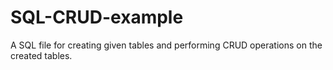 # SQL-CRUD-example
A SQL file for creating given tables and performing CRUD operations on the created tables.
